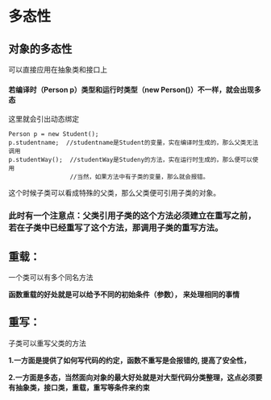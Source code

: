 # 多态性

## 对象的多态性

可以直接应用在抽象类和接口上

#### 若编译时（Person p）类型和运行时类型（new Person\(\)）不一样，就会出现多态

这里就会引出动态绑定

```text
Person p = new Student();
p.studentname;  //studentname是Student的变量，实在编译时生成的，那么父类无法调用
p.studentWay();  //studentWay是Studeny的方法，实在运行时生成的，那么便可以使用
                 //当然，如果方法中有子类的变量，那么就会报错。
```

这个时候子类可以看成特殊的父类，那么父类便可引用子类的对象。

### 此时有一个注意点：父类引用子类的这个方法必须建立在重写之前，若在子类中已经重写了这个方法，那调用子类的重写方法。





## 重载：

一个类可以有多个同名方法

**函数重载的好处就是可以给予不同的初始条件（参数）， 来处理相同的事情**

## 重写：

子类可以重写父类的方法

**1.一方面是提供了如何写代码的约定，函数不重写是会报错的, 提高了安全性，**

**2.一方面是多态，当然面向对象的最大好处就是对大型代码分类整理，这点必须要有抽象类，接口类，重载，重写等条件来约束**


